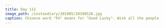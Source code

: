 ```yaml
---
title: Day 111
image_path: /instaxdiary/201905/20190526.jpg
caption: Chinese word "FU" means for "Good Lucky". Wish all the people that suffered #coronavirus  will healthy and safe.
---
```


